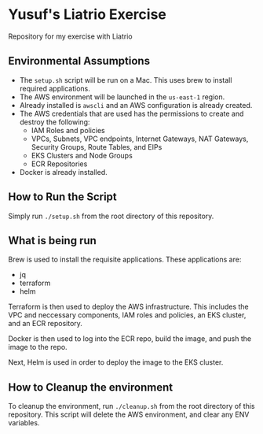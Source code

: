 # Yusuf's Liatrio Exercise
Repository for my exercise with Liatrio

## Environmental Assumptions
- The `setup.sh` script will be run on a Mac. This uses brew to install required applications.
- The AWS environment will be launched in the `us-east-1` region.
- Already installed is `awscli` and an AWS configuration is already created.
- The AWS credentials that are used has the permissions to create and destroy the following:
  * IAM Roles and policies
  * VPCs, Subnets, VPC endpoints, Internet Gateways, NAT Gateways, Security Groups, Route Tables, and EIPs
  * EKS Clusters and Node Groups
  * ECR Repositories
- Docker is already installed.

## How to Run the Script
Simply run `./setup.sh` from the root directory of this repository.

## What is being run
Brew is used to install the requisite applications. These applications are:
- jq
- terraform
- helm

Terraform is then used to deploy the AWS infrastructure. This includes the VPC and neccessary components, IAM roles and policies, an EKS cluster, and an ECR repository.

Docker is then used to log into the ECR repo, build the image, and push the image to the repo.

Next, Helm is used in order to deploy the image to the EKS cluster.

## How to Cleanup the environment
To cleanup the environment, run `./cleanup.sh` from the root directory of this repository. This script will delete the AWS environment, and clear any ENV variables.